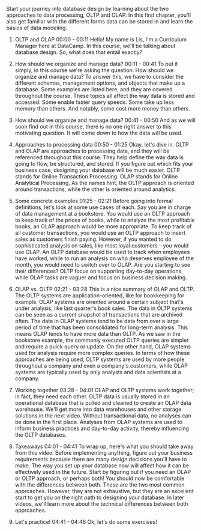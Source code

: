 Start your journey into database design by learning about the two approaches to data processing, OLTP and OLAP. In this first chapter, you'll also get familiar with the different forms data can be stored in and learn the basics of data modeling.

1. OLTP and OLAP
00:00 - 00:11
Hello! My name is Lis, I'm a Curriculum Manager here at DataCamp. In this course, we'll be talking about database design. So, what does that entail exactly?

2. How should we organize and manage data?
00:11 - 00:41
To put it simply, in this course we're asking the question: How should we organize and manage data? To answer this, we have to consider the different schemas, management options, and objects that make up a database. Some examples are listed here, and they are covered throughout the course. These topics all affect the way data is stored and accessed. Some enable faster query speeds. Some take up less memory than others. And notably, some cost more money than others.

3. How should we organize and manage data?
00:41 - 00:50
And as we will soon find out in this course, there is no one right answer to this motivating question. It will come down to how the data will be used.

4. Approaches to processing data
00:50 - 01:25
Okay, let's dive in. OLTP and OLAP are approaches to processing data, and they will be referenced throughout this course. They help define the way data is going to flow, be structured, and stored. If you figure out which fits your business case, designing your database will be much easier. OLTP stands for Online Transaction Processing. OLAP stands for Online Analytical Processing. As the names hint, the OLTP approach is oriented around transactions, while the other is oriented around analytics.

5. Some concrete examples
01:25 - 02:21
Before going into formal definitions, let's look at some use cases of each. Say you are in charge of data management at a bookstore. You would use an OLTP approach to keep track of the prices of books, while to analyze the most profitable books, an OLAP approach would be more appropriate. To keep track of all customer transactions, you would use an OLTP approach to insert sales as customers finish paying. However, if you wanted to do sophisticated analysis on sales, like most loyal customers - you would use OLAP. An OLTP database would be used to track when employees have worked, while to run an analysis on who deserves employee of the month, you would need to switch over to OLAP. Are you starting to see their differences? OLTP focus on supporting day-to-day operations, while OLAP tasks are vaguer and focus on business decision making.

6. OLAP vs. OLTP
02:21 - 03:28
This is a nice summary of OLAP and OLTP. The OLTP systems are application-oriented, like for bookkeeping for example. OLAP systems are oriented around a certain subject that's under analysis, like last quarter's book sales. The data in OLTP systems can be seen as a current snapshot of transactions that are archived often. The data in OLAP systems tend to be data from over a large period of time that has been consolidated for long-term analysis. This means OLAP tends to have more data than OLTP. As we saw in the bookstore example, the commonly executed OLTP queries are simpler and require a quick query or update. On the other hand, OLAP systems used for analysis require more complex queries. In terms of how these approaches are being used, OLTP systems are used by more people throughout a company and even a company's customers, while OLAP systems are typically used by only analysts and data scientists at a company.

7. Working together
03:28 - 04:01
OLAP and OLTP systems work together; in fact, they need each other. OLTP data is usually stored in an operational database that is pulled and cleaned to create an OLAP data warehouse. We'll get more into data warehouses and other storage solutions in the next video. Without transactional data, no analyses can be done in the first place. Analyses from OLAP systems are used to inform business practices and day-to-day activity, thereby influencing the OLTP databases.

8. Takeaways
04:01 - 04:41
To wrap up, here's what you should take away from this video: Before implementing anything, figure out your business requirements because there are many design decisions you'll have to make. The way you set up your database now will affect how it can be effectively used in the future. Start by figuring out if you need an OLAP or OLTP approach, or perhaps both! You should now be comfortable with the differences between both. These are the two most common approaches. However, they are not exhaustive, but they are an excellent start to get you on the right path to designing your database. In later videos, we'll learn more about the technical differences between both approaches.

9. Let's practice!
04:41 - 04:46
Ok, let's do some exercises!
